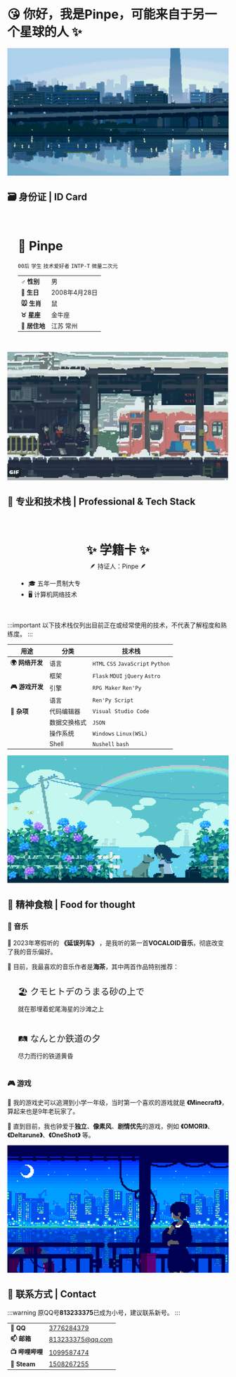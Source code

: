 <style>
    .lnk{
        background: var(--license-block-bg);
        margin: 0.5rem 0px;
        padding: 1.1rem 1.5rem;
        border-radius: var(--radius-large);
        transition-property: all;
        transition-timing-function: cubic-bezier(.4,0,.2,1);
        transition-duration: .15s;
        cursor: pointer;
    }
    .lnk:hover{
        background-color: var(--btn-regular-bg-hover);
    }
    .lnk:active{
        scale: .98;
        background-color: var(--btn-regular-bg-active);
    }
</style>

# 😘 你好，我是Pinpe，可能来自于另一个星球的人 ✨

![](a.png)

## 🗃️ 身份证 | ID Card

<div style="background: var(--license-block-bg);margin: 0.5rem 0px;padding: 1.1rem 1.5rem;border-radius: var(--radius-large);">
    <h1>🍒 Pinpe</h1>
    <code>00后</code> <code>学生</code> <code>技术爱好者</code> <code>INTP-T</code> <code>微量二次元</code>
    <table>
    <tr>
        <td><b>♂️ 性别</b></td>
        <td>男</td>
    </tr>
    <tr>
        <td><b>🎂 生日</b></td>
        <td>2008年4月28日</td>
    </tr>
    <tr>
        <td><b>🐭 生肖</b></td>
        <td>鼠</td>
    </tr>
    <tr>
        <td><b>♉ 星座</b></td>
        <td>金牛座</td>
    </tr>
    <tr>
        <td><b>🌆 居住地</b></td>
        <td>江苏 常州</td>
    </tr>
    </table>
</div>

![](b.jpg)

## 🔬 专业和技术栈 | Professional & Tech Stack

<div style="background: var(--license-block-bg);margin: 0.5rem 0px;padding: 1.1rem 1.5rem;border-radius: var(--radius-large);">
    <h1 style="text-align: center; margin-bottom: 8px;">✨ 学籍卡 ✨</h1>
    <div style="text-align: center;">🪶 持证人：Pinpe 🪶</div>
    <ul>
        <li>🎓 五年一贯制大专</li>
        <li>🖥️ 计算机网络技术</li>
    </ul>
</div>

:::important
以下技术栈仅列出目前正在或经常使用的技术，不代表了解程度和熟练度。
:::

|用途|分类|技术栈|
|--|--|--|
|**🌍 网络开发**|语言|`HTML` `CSS` `JavaScript` `Python`|
||框架|`Flask` `MDUI` `jQuery` `Astro`|
|**🎮 游戏开发**|引擎|`RPG Maker` `Ren'Py`|
||语言|`Ren'Py Script`|
|**🧩 杂项**|代码编辑器|`Visual Studio Code`|
||数据交换格式|`JSON`|
||操作系统|`Windows` `Linux(WSL)`|
||Shell|`Nushell` `bash`|

![](c.png)

## 🌾 精神食粮 | Food for thought

### 🎼 音乐

🚅 2023年寒假听的 **《延误列车》** ，是我听的第一首**VOCALOID音乐**，彻底改变了我的音乐偏好。

🥰 目前，我最喜欢的音乐作者是**海茶**，其中两首作品特别推荐：

<div class="lnk" onclick="window.open('https://www.bilibili.com/video/BV1nb421J7kc/', '_blank');">
    <div class="gc-titlebar" style="display: flex;align-items: center;justify-content: space-between;margin-bottom: .5rem;color: var(--tw-prose-headings);font-size: 1.25rem;font-weight: 500;">🏖️ クモヒトデのうまる砂の上で</div>
    <div>就在那埋着蛇尾海星的沙滩之上</div>
</div>

<div class="lnk" onclick="window.open('https://www.bilibili.com/video/BV1Xi421h7Zs/', '_blank');">
    <div class="gc-titlebar" style="display: flex;align-items: center;justify-content: space-between;margin-bottom: .5rem;color: var(--tw-prose-headings);font-size: 1.25rem;font-weight: 500;">🛤️ なんとか鉄道の夕</div>
    <div>尽力而行的铁道黄昏</div>
</div>

### 🎮 游戏

🌳 我的游戏史可以追溯到小学一年级，当时第一个喜欢的游戏就是 **《Minecraft》**，算起来也是9年老玩家了。

👾 直到目前，我也钟爱于**独立**、**像素风**、**剧情优先**的游戏，例如 **《OMORI》**、**《Deltarune》**、**《OneShot》** 等。

![](d.png)

## 📮 联系方式 | Contact

:::warning
原QQ号**813233375**已成为小号，建议联系新号。
:::

<table>
<tr>
    <td><b>🐧 QQ</b></td>
    <td><a href="https://qm.qq.com/q/IilUtyt28K" target="_blank">3776284379</a></td>
</tr>
<tr>
    <td><b>📫 邮箱</b></td>
    <td><a href="mailto:813233375@qq.com" target="_blank">813233375@qq.com</a></td>
</tr>
<tr>
    <td><b>📺 哔哩哔哩</b></td>
    <td><a href="https://space.bilibili.com/1099587474" target="_blank">1099587474</a></td>
</tr>
<tr>
    <td><b>🦾 Steam</b></td>
    <td><a href="https://steamcommunity.com/profiles/76561199468532983/" target="_blank">1508267255</a></td>
</tr>
</table>